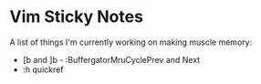 # Vim Sticky Notes
A list of things I'm currently working on making muscle memory:
* [b and ]b - :BuffergatorMruCyclePrev and Next
* :h quickref
